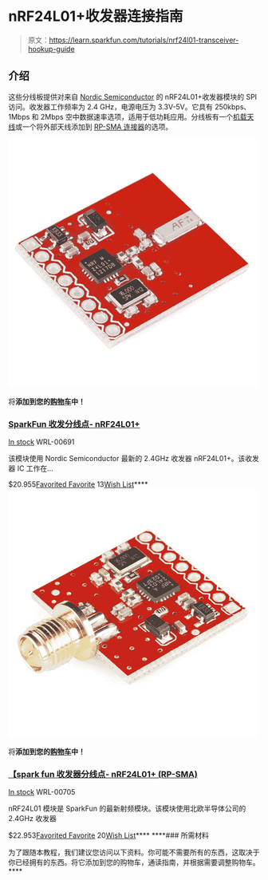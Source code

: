# nRF24L01+收发器连接指南

> 原文：<https://learn.sparkfun.com/tutorials/nrf24l01-transceiver-hookup-guide>

## 介绍

这些分线板提供对来自 [Nordic Semiconductor](http://www.nordicsemi.com/) 的 nRF24L01+收发器模块的 SPI 访问。收发器工作频率为 2.4 GHz，电源电压为 3.3V-5V。它具有 250kbps、1Mbps 和 2Mbps 空中数据速率选项，适用于低功耗应用。分线板有一个[机载天线](https://www.sparkfun.com/products/691)或一个将外部天线添加到 [RP-SMA 连接器](https://www.sparkfun.com/products/705)的选项。

[![SparkFun Transceiver Breakout - nRF24L01+](img/6e904e38f2c42eadfbf13d72897555bc.png)](https://www.sparkfun.com/products/691) 

将**添加到您的[购物车](https://www.sparkfun.com/cart)中！**

### [SparkFun 收发分线点- nRF24L01+](https://www.sparkfun.com/products/691)

[In stock](https://learn.sparkfun.com/static/bubbles/ "in stock") WRL-00691

该模块使用 Nordic Semiconductor 最新的 2.4GHz 收发器 nRF24L01+。该收发器 IC 工作在…

$20.955[Favorited Favorite](# "Add to favorites") 13[Wish List](# "Add to wish list")****[![SparkFun Transceiver Breakout - nRF24L01+ (RP-SMA)](img/ab9eefd4660fa3efa1ba2086c987b8e4.png)](https://www.sparkfun.com/products/705) 

将**添加到您的[购物车](https://www.sparkfun.com/cart)中！**

### [【spark fun 收发器分线点- nRF24L01+ (RP-SMA)](https://www.sparkfun.com/products/705)

[In stock](https://learn.sparkfun.com/static/bubbles/ "in stock") WRL-00705

nRF24L01 模块是 SparkFun 的最新射频模块。该模块使用北欧半导体公司的 2.4GHz 收发器

$22.953[Favorited Favorite](# "Add to favorites") 20[Wish List](# "Add to wish list")**** ****### 所需材料

为了跟随本教程，我们建议您访问以下资料。你可能不需要所有的东西，这取决于你已经拥有的东西。将它添加到您的购物车，通读指南，并根据需要调整购物车。****